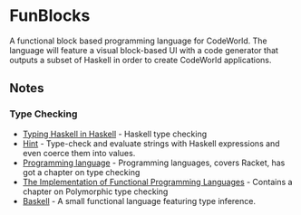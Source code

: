 # FunBlocks
A functional block based programming language for CodeWorld.
The language will feature a visual block-based UI with a code generator that outputs a subset of Haskell in order to create CodeWorld applications.

## Notes
### Type Checking

* [Typing Haskell in Haskell](http://web.cecs.pdx.edu/~mpj/thih/) - Haskell type checking
* [Hint](http://hackage.haskell.org/package/hint-0.5.2) - Type-check and evaluate strings with Haskell expressions and even coerce them into values.
* [Programming language](http://cs.brown.edu/~sk/Publications/Books/ProgLangs/2007-04-26/) - Programming languages, covers Racket, has got a chapter on type checking
* [The Implementation of Functional Programming Languages](http://research.microsoft.com/en-us/um/people/simonpj/papers/slpj-book-1987/) - Contains a chapter on Polymorphic type checking
* [Baskell](http://hackage.haskell.org/package/baskell) - A small functional language featuring type inference.

